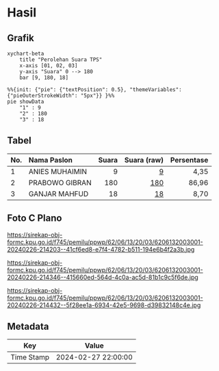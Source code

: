 # Hasil

## Grafik

```mermaid
xychart-beta
    title "Perolehan Suara TPS"
    x-axis [01, 02, 03]
    y-axis "Suara" 0 --> 180
    bar [9, 180, 18]
```

```mermaid
%%{init: {"pie": {"textPosition": 0.5}, "themeVariables": {"pieOuterStrokeWidth": "5px"}} }%%
pie showData
    "1" : 9
    "2" : 180
    "3" : 18
```

## Tabel

| No. | Nama Paslon    | Suara | Suara (raw) | Persentase |
|:--- |:-------------- | -----:| -----------:| ----------:|
| 1   | ANIES MUHAIMIN | 9     | [9][p-1]    | 4,35       |
| 2   | PRABOWO GIBRAN | 180   | [180][p-2]  | 86,96      |
| 3   | GANJAR MAHFUD  | 18    | [18][p-3]   | 8,70       |


[p-1]: https://github.com/gigit-pemilu/pemilu-2024-62-kalimantan-tengah/blob/main/pilpres/hitung-suara/sub/62-kalimantan-tengah/sub/06-katingan/sub/13-bukit-raya/sub/2003-tumbang-karuei/sub/001-tps/sub/paslon-1.txt
[p-2]: https://github.com/gigit-pemilu/pemilu-2024-62-kalimantan-tengah/blob/main/pilpres/hitung-suara/sub/62-kalimantan-tengah/sub/06-katingan/sub/13-bukit-raya/sub/2003-tumbang-karuei/sub/001-tps/sub/paslon-2.txt
[p-3]: https://github.com/gigit-pemilu/pemilu-2024-62-kalimantan-tengah/blob/main/pilpres/hitung-suara/sub/62-kalimantan-tengah/sub/06-katingan/sub/13-bukit-raya/sub/2003-tumbang-karuei/sub/001-tps/sub/paslon-3.txt

## Foto C Plano

https://sirekap-obj-formc.kpu.go.id/f745/pemilu/ppwp/62/06/13/20/03/6206132003001-20240226-214203--41cf6ed8-e7f4-4782-b511-194e6b4f2a3b.jpg

https://sirekap-obj-formc.kpu.go.id/f745/pemilu/ppwp/62/06/13/20/03/6206132003001-20240226-214346--415660ed-564d-4c0a-ac5d-81b1c9c5f6de.jpg

https://sirekap-obj-formc.kpu.go.id/f745/pemilu/ppwp/62/06/13/20/03/6206132003001-20240226-214432--5f28ee1a-6934-42e5-9698-d39832148c4e.jpg


## Metadata

| Key        | Value               |
| ---------- | ------------------- |
| Time Stamp | 2024-02-27 22:00:00 |




